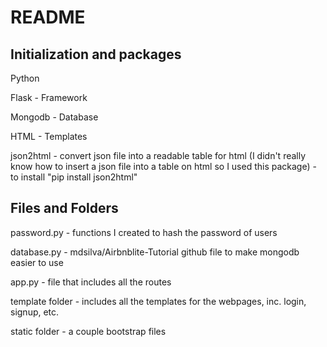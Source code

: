 README
=================================
## Initialization and packages
Python

Flask - Framework

Mongodb - Database

HTML - Templates

json2html - convert json file into a readable table for html (I didn't really know how to insert a json file into a table on html so I used this package)  - to install "pip install json2html"


## Files and Folders

password.py - functions I created to hash the password of users

database.py - mdsilva/Airbnblite-Tutorial github file to make mongodb easier to use

app.py - file that includes all the routes

template folder - includes all the templates for the webpages, inc. login, signup, etc.

static folder - a couple bootstrap files